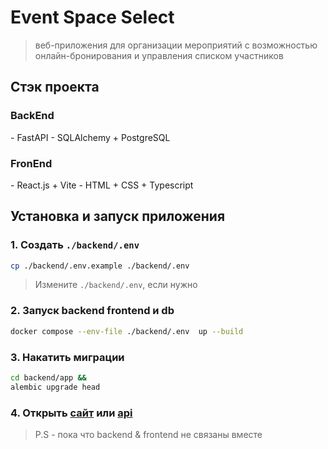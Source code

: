 <h1>Event Space Select</h1>

>веб-приложения для организации мероприятий с возможностью онлайн-бронирования и управления списком участников

<h2>Стэк проекта</h2>
<h3>BackEnd</h3>
- FastAPI
- SQLAlchemy + PostgreSQL

<h3>FronEnd</h3>
- React.js + Vite
- HTML + CSS + Typescript

<h2>Установка и запуск приложения</h2>

### 1. Создать `./backend/.env`

```bash
cp ./backend/.env.example ./backend/.env
```

> Измените `./backend/.env`, если нужно

### 2. Запуск backend frontend и db

```bash
docker compose --env-file ./backend/.env  up --build
```

### 3. Накатить миграции

```bash
cd backend/app &&
alembic upgrade head
```

### 4. Открыть [сайт](http://127.0.0.1:3000/) или [api](http://127.0.0.1:8000/docs)

>P.S - пока что backend & frontend не связаны вместе
